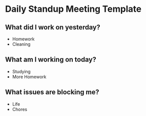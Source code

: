 # Daily Standup Meeting Template

## What did I work on yesterday?
- Homework
- Cleaning

## What am I working on today?
- Studying
- More Homework
  
## What issues are blocking me?
- Life
- Chores